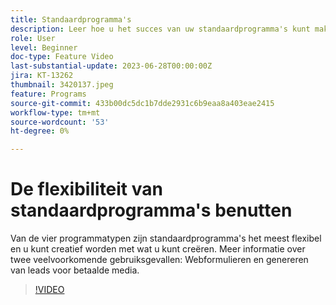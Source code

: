 ```yaml
---
title: Standaardprogramma's
description: Leer hoe u het succes van uw standaardprogramma's kunt maken en meten.
role: User
level: Beginner
doc-type: Feature Video
last-substantial-update: 2023-06-28T00:00:00Z
jira: KT-13262
thumbnail: 3420137.jpeg
feature: Programs
source-git-commit: 433b00dc5dc1b7dde2931c6b9eaa8a403eae2415
workflow-type: tm+mt
source-wordcount: '53'
ht-degree: 0%

---
```



# De flexibiliteit van standaardprogramma&#39;s benutten


Van de vier programmatypen zijn standaardprogramma&#39;s het meest flexibel en u kunt creatief worden met wat u kunt creëren.
Meer informatie over twee veelvoorkomende gebruiksgevallen: Webformulieren en genereren van leads voor betaalde media.

>[!VIDEO](https://video.tv.adobe.com/v/3420137?learn=on)
